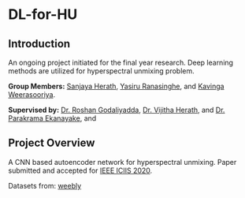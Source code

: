 # DL-for-HU

## Introduction ##

An ongoing project initiated for the final year research. Deep learning methods are utilized for hyperspectral unmixing problem.

**Group Members:** [Sanjaya Herath](https://sanjayaherath.github.io/), [Yasiru Ranasinghe](https://www.researchgate.net/profile/Don_Yasiru_Ranasinghe), and [Kavinga Weerasooriya](https://www.researchgate.net/profile/Kavinga_Weerasooriya).

**Supervised by:** [Dr. Roshan Godaliyadda](http://eng.pdn.ac.lk/deee/staff/academic/dr.gmri.godaliyadda/profile.php), [Dr. Vijitha Herath](http://eng.pdn.ac.lk/deee/staff/academic/dr.vr.herath/profile.php), and [Dr. Parakrama Ekanayake](http://eng.pdn.ac.lk/deee/staff/academic/dr.mpb.ekanayake/profile.php), and 

## Project Overview ##

A CNN based autoencoder network for hyperspectral unmixing. Paper submitted and accepted for [IEEE ICIIS 2020](https://www.iitrpr.ac.in/iciis2020/index.html).

Datasets from: [weebly](http://lesun.weebly.com/hyperspectral-data-set.html)




